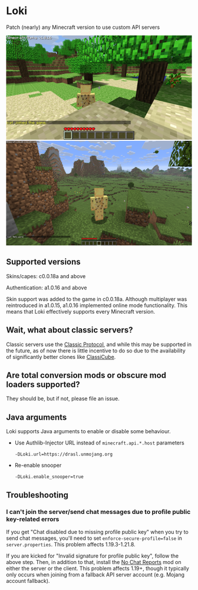 # Loki

Patch (nearly) any Minecraft version to use custom API servers

![Minecraft Alpha 1.0.16 with Loki](img/a1.0.16.png)
![Minecraft 1.21.10 with Loki](img/1.21.10.png)

## Supported versions

Skins/capes: c0.0.18a and above

Authentication: a1.0.16 and above

Skin support was added to the game in c0.0.18a. Although multiplayer was reintroduced in a1.0.15, a1.0.16 implemented
online mode functionality. This means that Loki effectively supports every Minecraft version.

## Wait, what about classic servers?

Classic servers use the [Classic Protocol](https://minecraft.wiki/w/Minecraft_Wiki:Projects/wiki.vg_merge/Classic_Protocol), and while this may be supported in the future, as of now there is
little incentive to do so due to the availability of significantly better clones like [ClassiCube](https://www.classicube.net/).

## Are total conversion mods or obscure mod loaders supported?

They should be, but if not, please file an issue.

## Java arguments

Loki supports Java arguments to enable or disable some behaviour.

- Use Authlib-Injector URL instead of `minecraft.api.*.host` parameters
  ```
  -DLoki.url=https://drasl.unmojang.org
  ```

- Re-enable snooper
  ```
  -DLoki.enable_snooper=true
  ```

## Troubleshooting

### I can't join the server/send chat messages due to profile public key-related errors

If you get "Chat disabled due to missing profile public key" when you try to send chat messages, you'll need to set
`enforce-secure-profile=false` in `server.properties`. This problem affects 1.19.3-1.21.8.

If you are kicked for "Invalid signature for profile public key", follow the above step. Then, in addition to that,
install the [No Chat Reports](https://modrinth.com/mod/no-chat-reports) mod on either the server or the client. This problem affects 1.19+, though it
typically only occurs when joining from a fallback API server account (e.g. Mojang account fallback).
